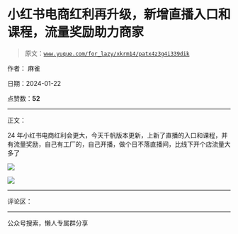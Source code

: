 # 小红书电商红利再升级，新增直播入口和课程，流量奖励助力商家

> 原文：[`www.yuque.com/for_lazy/xkrm14/patx4z3g4i339dik`](https://www.yuque.com/for_lazy/xkrm14/patx4z3g4i339dik)

作者： 麻雀

日期：2024-01-22

点赞数：**52**

* * *

正文：

24 年小红书电商红利会更大，今天千帆版本更新，上新了直播的入口和课程，并有流量奖励，自己有工厂的，自己开播，做个日不落直播间，比线下开个店流量大多了

![](img/204818851d4c37d22c3685bb6f79f289.png)

![](img/c14575403a35de4d66e85472c7d639da.png)

* * *

评论区：

* * *

公众号搜索，懒人专属群分享